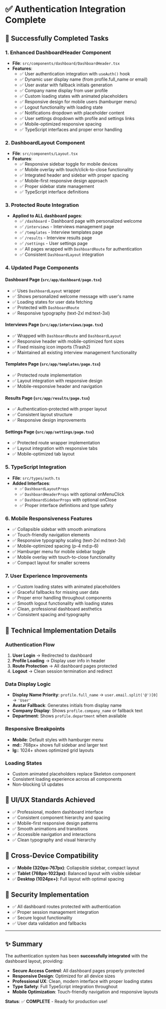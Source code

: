 # ✅ Authentication Integration Complete

## 🎯 Successfully Completed Tasks

### 1. Enhanced DashboardHeader Component
- **File**: `src/components/dashboard/DashboardHeader.tsx`
- **Features**: 
  - ✅ User authentication integration with `useAuth()` hook
  - ✅ Dynamic user display name (from profile.full_name or email)
  - ✅ User avatar with fallback initials generation
  - ✅ Company name display from user profile
  - ✅ Custom loading states with animated placeholders
  - ✅ Responsive design for mobile users (hamburger menu)
  - ✅ Logout functionality with loading state
  - ✅ Notifications dropdown with placeholder content
  - ✅ User settings dropdown with profile and settings links
  - ✅ Mobile-optimized responsive spacing
  - ✅ TypeScript interfaces and proper error handling

### 2. DashboardLayout Component  
- **File**: `src/components/Layout.tsx`
- **Features**:
  - ✅ Responsive sidebar toggle for mobile devices
  - ✅ Mobile overlay with touch/click-to-close functionality
  - ✅ Integrated header and sidebar with proper spacing
  - ✅ Mobile-first responsive design approach
  - ✅ Proper sidebar state management
  - ✅ TypeScript interface definitions

### 3. Protected Route Integration
- **Applied to ALL dashboard pages**:
  - ✅ `/dashboard` - Dashboard page with personalized welcome
  - ✅ `/interviews` - Interviews management page  
  - ✅ `/templates` - Interview templates page
  - ✅ `/results` - Interview results page
  - ✅ `/settings` - User settings page
  - ✅ All pages wrapped with `DashboardRoute` for authentication
  - ✅ Consistent `DashboardLayout` integration

### 4. Updated Page Components

#### Dashboard Page (`src/app/dashboard/page.tsx`)
- ✅ Uses `DashboardLayout` wrapper
- ✅ Shows personalized welcome message with user's name
- ✅ Loading states for user data fetching
- ✅ Protected with `DashboardRoute`
- ✅ Responsive typography (text-2xl md:text-3xl)

#### Interviews Page (`src/app/interviews/page.tsx`)
- ✅ Wrapped with `DashboardRoute` and `DashboardLayout`
- ✅ Responsive header with mobile-optimized font sizes
- ✅ Fixed missing icon imports (Trash2)
- ✅ Maintained all existing interview management functionality

#### Templates Page (`src/app/templates/page.tsx`)
- ✅ Protected route implementation
- ✅ Layout integration with responsive design
- ✅ Mobile-responsive header and navigation

#### Results Page (`src/app/results/page.tsx`)
- ✅ Authentication-protected with proper layout
- ✅ Consistent layout structure
- ✅ Responsive design improvements

#### Settings Page (`src/app/settings/page.tsx`)
- ✅ Protected route wrapper implementation
- ✅ Layout integration with responsive tabs
- ✅ Mobile-optimized tab layout

### 5. TypeScript Integration
- **File**: `src/types/auth.ts`
- **Added Interfaces**:
  - ✅ `DashboardLayoutProps`
  - ✅ `DashboardHeaderProps` with optional onMenuClick
  - ✅ `DashboardSidebarProps` with optional onClose
  - ✅ Proper interface definitions and type safety

### 6. Mobile Responsiveness Features
- ✅ Collapsible sidebar with smooth animations
- ✅ Touch-friendly navigation elements
- ✅ Responsive typography scaling (text-2xl md:text-3xl)
- ✅ Mobile-optimized spacing (p-4 md:p-6)
- ✅ Hamburger menu for mobile sidebar toggle
- ✅ Mobile overlay with touch-to-close functionality
- ✅ Compact layout for smaller screens

### 7. User Experience Improvements
- ✅ Custom loading states with animated placeholders
- ✅ Graceful fallbacks for missing user data
- ✅ Proper error handling throughout components
- ✅ Smooth logout functionality with loading states
- ✅ Clean, professional dashboard aesthetics
- ✅ Consistent spacing and typography

## 🔧 Technical Implementation Details

### Authentication Flow
1. **User Login** → Redirected to dashboard
2. **Profile Loading** → Display user info in header
3. **Route Protection** → All dashboard pages protected
4. **Logout** → Clean session termination and redirect

### Data Display Logic
- **Display Name Priority**: `profile.full_name` → `user.email.split('@')[0]` → `'User'`
- **Avatar Fallback**: Generates initials from display name
- **Company Display**: Shows `profile.company_name` or fallback text
- **Department**: Shows `profile.department` when available

### Responsive Breakpoints
- **Mobile**: Default styles with hamburger menu
- **md:**: 768px+ shows full sidebar and larger text
- **lg:**: 1024+ shows optimized grid layouts

### Loading States
- Custom animated placeholders replace Skeleton component
- Consistent loading experience across all components
- Non-blocking UI updates

## 🎨 UI/UX Standards Achieved

- ✅ Professional, modern dashboard interface
- ✅ Consistent component hierarchy and spacing
- ✅ Mobile-first responsive design patterns
- ✅ Smooth animations and transitions
- ✅ Accessible navigation and interactions
- ✅ Clean typography and visual hierarchy

## 📱 Cross-Device Compatibility

- ✅ **Mobile (320px-767px)**: Collapsible sidebar, compact layout
- ✅ **Tablet (768px-1023px)**: Balanced layout with visible sidebar
- ✅ **Desktop (1024px+)**: Full layout with optimal spacing

## 🔐 Security Implementation

- ✅ All dashboard routes protected with authentication
- ✅ Proper session management integration
- ✅ Secure logout functionality
- ✅ User data validation and fallbacks

---

## ✨ Summary

The authentication system has been **successfully integrated** with the dashboard layout, providing:

- **Secure Access Control**: All dashboard pages properly protected
- **Responsive Design**: Optimized for all device sizes
- **Professional UX**: Clean, modern interface with proper loading states
- **Type Safety**: Full TypeScript integration throughout
- **Mobile Optimization**: Touch-friendly navigation and responsive layouts

**Status**: ✅ **COMPLETE** - Ready for production use!
